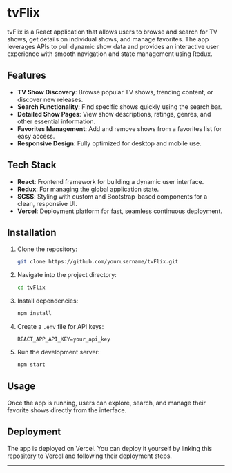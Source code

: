
# tvFlix

tvFlix is a React application that allows users to browse and search for TV shows, get details on individual shows, and manage favorites. The app leverages APIs to pull dynamic show data and provides an interactive user experience with smooth navigation and state management using Redux.

## Features

- **TV Show Discovery**: Browse popular TV shows, trending content, or discover new releases.
- **Search Functionality**: Find specific shows quickly using the search bar.
- **Detailed Show Pages**: View show descriptions, ratings, genres, and other essential information.
- **Favorites Management**: Add and remove shows from a favorites list for easy access.
- **Responsive Design**: Fully optimized for desktop and mobile use.

## Tech Stack

- **React**: Frontend framework for building a dynamic user interface.
- **Redux**: For managing the global application state.
- **SCSS**: Styling with custom and Bootstrap-based components for a clean, responsive UI.
- **Vercel**: Deployment platform for fast, seamless continuous deployment.

## Installation

1. Clone the repository:
   ```bash
   git clone https://github.com/yourusername/tvFlix.git
   ```
2. Navigate into the project directory:
   ```bash
   cd tvFlix
   ```
3. Install dependencies:
   ```bash
   npm install
   ```
4. Create a `.env` file for API keys:
   ```plaintext
   REACT_APP_API_KEY=your_api_key
   ```
5. Run the development server:
   ```bash
   npm start
   ```

## Usage

Once the app is running, users can explore, search, and manage their favorite shows directly from the interface.

## Deployment

The app is deployed on Vercel. You can deploy it yourself by linking this repository to Vercel and following their deployment steps.

---
